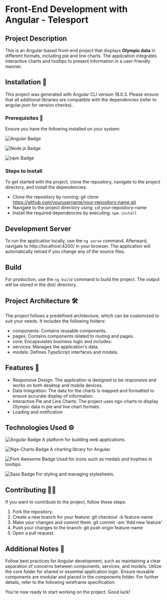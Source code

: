 # Front-End Development with Angular - Telesport

## Project Description
This is an Angular-based front-end project that displays **Olympic data** in different formats, including pie and line charts. The application integrates interactive charts and tooltips to present information in a user-friendly manner.

## Installation **🚀**
This project was generated with Angular CLI version 18.0.3.
Please ensure that all additional libraries are compatible with the dependencies (refer to angular.json for version checks).

### Prerequisites **🎯**
Ensure you have the following installed on your system:

![Angular Badge](https://img.shields.io/badge/Angular-18.0.3-red)

![Node.js Badge](https://img.shields.io/badge/Node.js-16.0.0-brightgreen)

![npm Badge](https://img.shields.io/badge/npm-7.20.0-blue)

### Steps to Install
To get started with the project, clone the repository, navigate to the project directory, and install the dependencies:

- Clone the repository by running: git clone https://github.com/yourusername/your-repository-name.git
- Navigate to the project directory using: cd your-repository-name
- Install the required dependencies by executing: `npm install`

## Development Server
To run the application locally, use the `ng serve` command. Afterward, navigate to http://localhost:4200/ in your browser. The application will automatically reload if you change any of the source files.

## Build
For production, use the `ng build` command to build the project. The output will be stored in the dist/ directory.

## Project Architecture **🛠️**
The project follows a predefined architecture, which can be customized to suit your needs. It includes the following folders:

- components: Contains reusable components.
- pages: Contains components related to routing and pages.
- core: Encapsulates business logic and includes:
- services: Manages the application's data.
- models: Defines TypeScript interfaces and models.

## Features **📱**
- Responsive Design: The application is designed to be responsive and works on both desktop and mobile devices.
- Data Integration: The data for the charts is mapped and formatted to ensure accurate display of information.
- Interactive Pie and Line Charts: The project uses ngx-charts to display Olympic data in pie and line chart formats.
- Loading and notification

## Technologies Used **⚙️**
![Angular Badge](https://img.shields.io/badge/Angular-18.0.3-red) A platform for building web applications.

![Ngx-Charts Badge](https://img.shields.io/badge/Ngx--Charts-2.0.0-green) A charting library for Angular.

![Font Awesome Badge](https://img.shields.io/badge/Font%20Awesome-6.0.0-blue) Used for icons such as medals and trophies in tooltips.

![Sass Badge](https://img.shields.io/badge/Sass-1.32.0-pink) For styling and managing stylesheets.

## Contributing **🧑‍💻**
If you want to contribute to the project, follow these steps:
1. Fork the repository.
2. Create a new branch for your feature: git checkout -b feature-name
3. Make your changes and commit them: git commit -am 'Add new feature'
4. Push your changes to the branch: git push origin feature-name
5. Open a pull request.

## Additional Notes **📄**
Follow best practices for Angular development, such as maintaining a clear separation of concerns between components, services, and models.
Utilize the core folder for shared or essential application logic.
Ensure reusable components are modular and placed in the components folder.
For further details, refer to the following wireframe specification:

You're now ready to start working on the project. Good luck!
